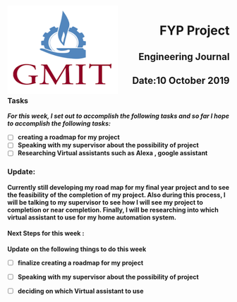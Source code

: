 <img align="left" width="250" height="200" src="/gmit.png">

<h1 align="right"><b>FYP Project</h1>
<h2 align="right">Engineering Journal</h2>
<h2 align="right">Date:10 October 2019</h2>

### Tasks
 *For this week, I set out to accomplish the following tasks and so far I hope to accomplish the following tasks:*
 
- [ ] creating a roadmap for my project 
- [ ] Speaking with my supervisor about the possibility of project  
- [ ] Researching Virtual assistants such as Alexa , google assistant  

<p></p>
<p></p>

### Update:
<p>Currently still developing my road map for my final year project and to see the feasibility of the completion of my project. Also during this process, I will be talking to my supervisor to see how I will see my project to completion or near completion. Finally, I will be researching into which virtual assistant to use for my home automation system. </p>

#### Next Steps for this week :

<p>Update on the following things to do this week</p>

- [ ]  finalize creating a roadmap for my project 
- [ ] Speaking with my supervisor about the possibility of project  
- [ ] deciding on which Virtual assistant to use  



